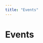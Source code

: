```yaml
---
title: "Events"
---
```


<div class="container thin">
  <div class="page-title">
    <h1>
      Events
    </h1>
  </div>
  <p>
</div>

